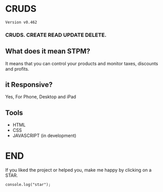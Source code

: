 # CRUDS
```
Version v0.462
```
### CRUDS. CREATE READ UPDATE DELETE.

## What does it mean STPM?

It means that you can control your products and monitor taxes, discounts and profits.

## it Responsive?
Yes, For Phone, Desktop and iPad

## Tools
- HTML
- CSS
- JAVASCRIPT (in development)

# END

If you liked the project or helped you, make me happy by clicking on a STAR.
```
console.log("star");
```
